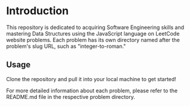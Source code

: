 # Introduction
This repository is dedicated to acquiring Software Engineering skills and mastering Data Structures using the JavaScript language on LeetCode website problems. Each problem has its own directory named after the problem's slug URL, such as "integer-to-roman."

## Usage
Clone the repository and pull it into your local machine to get started!

For more detailed information about each problem, please refer to the README.md file in the respective problem directory.